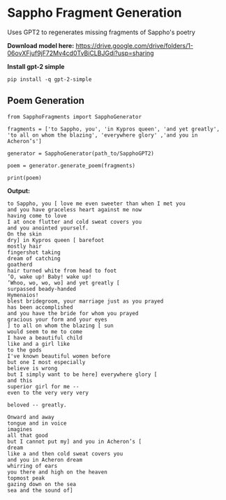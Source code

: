 # Sappho Fragment Generation

Uses GPT2 to regenerates missing fragments of Sappho's poetry

**Download model here:**
https://drive.google.com/drive/folders/1-06ovXFjuf9jF72Mv4cd0TvBiCLBJGdi?usp=sharing

**Install gpt-2 simple**

```
pip install -q gpt-2-simple
```
## Poem Generation
```
from SapphoFragments import SapphoGenerator

fragments = ['to Sappho, you', 'in Kypros queen', 'and yet greatly', 'to all on whom the blazing', 'everywhere glory' ,'and you in Acheron’s']

generator = SapphoGenerator(path_to/SapphoGPT2)

poem = generator.generate_poem(fragments)

print(poem)
```

**Output:**
```
to Sappho, you [ love me even sweeter than when I met you
and you have graceless heart against me now
having come to love
I at once flutter and cold sweat covers you
and you anointed yourself.
On the skin
dry] in Kypros queen [ barefoot
mostly hair
fingershot taking
dream of catching
goatherd
hair turned white from head to foot
’O, wake up! Baby! wake up!
’Whoo, wo, wo, wo] and yet greatly [
surpassed beady-handed
Hymenaios!
blest bridegroom, your marriage just as you prayed
has been accomplished
and you have the bride for whom you prayed
gracious your form and your eyes
] to all on whom the blazing [ sun
would seem to me to come
I have a beautiful child
like and a girl like
to the gods
I've known beautiful women before
but one I most especially
believe is wrong
but I simply want to be here] everywhere glory [
and this
superior girl for me --
even to the very very very

beloved -- greatly.

Onward and away
tongue and in voice
imagines
all that good
but I cannot put my] and you in Acheron’s [
dream
like a and then cold sweat covers you
and you in Acheron dream
whirring of ears
you there and high on the heaven
topmost peak
gazing down on the sea
sea and the sound of]
```
